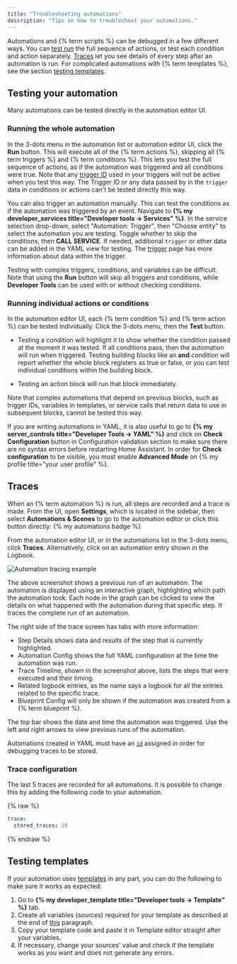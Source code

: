 ```yaml
---
title: "Troubleshooting automations"
description: "Tips on how to troubleshoot your automations."
---
```


Automations and {% term scripts %} can be debugged in a few different ways. You can [test run](#testing-your-automation) the full sequence of actions, or test each condition and action separately. [Traces](#traces) let you see details of every step after an automation is run. For complicated automations with {% term templates %}, see the section [testing templates](#testing-templates).

## Testing your automation

Many automations can be tested directly in the automation editor UI.

### Running the whole automation

In the 3-dots menu in the automation list or automation editor UI, click the **Run** button. This will execute all of the {% term actions %}, skipping all {% term triggers %} and {% term conditions %}. This lets you test the full sequence of actions, as if the automation was triggered and all conditions were true. Note that any [trigger ID](/automation/trigger/#trigger-id) used in your triggers will not be active when you test this way. The Trigger ID or any data passed by in the `trigger` data in conditions or actions can't be tested directly this way.

You can also trigger an automation manually. This can test the conditions as if the automation was triggered by an event. Navigate to **{% my developer_services title="Developer tools -> Services" %}**. In the service selection drop-down, select "Automation: Trigger", then "Choose entity" to select the automation you are testing. Toggle whether to skip the conditions, then **CALL SERVICE**. If needed, additional `trigger` or other data can be added in the YAML view for testing. The [trigger](docs/automation/trigger/) page has more information about data within the trigger.

Testing with complex triggers, conditions, and variables can be difficult. Note that using the **Run** button will skip all triggers and conditions, while **Developer Tools** can be used with or without checking conditions.

### Running individual actions or conditions

In the automation editor UI, each {% term condition %} and {% term action %} can be tested individually. Click the 3-dots menu, then the **Test** button.

- Testing a condition will highlight it to show whether the condition passed at the moment it was tested. If all conditions pass, then the automation will run when triggered. Testing building blocks like an **and** condition will report whether the whole block registers as true or false, or you can test individual conditions within the building block.

- Testing an action block will run that block immediately.

Note that complex automations that depend on previous blocks, such as trigger IDs, variables in templates, or service calls that return data to use in subsequent blocks, cannot be tested this way.

If you are writing automations in YAML, it is also useful to go to **{% my server_controls title="Developer Tools -> YAML" %}** and click on **Check Configuration** button in Configuration validation section to make sure there are no syntax errors before restarting Home Assistant. In order for **Check configuration** to be visible, you must enable **Advanced Mode** on {% my profile title="your user profile" %}.

## Traces

When an {% term automation %} is run, all steps are recorded and a trace is made. From the UI, open **Settings**, which is located in the sidebar, then select **Automations & Scenes** to go to the automation editor or click this button directly: {% my automations badge %}

From the automation editor UI, or in the automations list in the 3-dots menu, click **Traces**. Alternatively, click on an automation entry shown in the Logbook.

![Automation tracing example](/images/integrations/automation/automation-tracing.png)

The above screenshot shows a previous run of an automation. The automation is displayed using an interactive graph, highlighting which path the automation took. Each node in the graph can be clicked to view the details on what happened with the automation during that specific step. It traces the complete run of an automation.

The right side of the trace screen has tabs with more information:

- Step Details shows data and results of the step that is currently highlighted.
- Automation Config shows the full YAML configuration at the time the automation was run.
- Trace Timeline, shown in the screenshot above, lists the steps that were executed and their timing.
- Related logbook entries, as the name says a logbook for all the entries related to the specific trace.
- Blueprint Config will only be shown if the automation was created from a {% term blueprint %}.

The top bar shows the date and time the automation was triggered. Use the left and right arrows to view previous runs of the automation.

Automations created in YAML must have an [`id`](/docs/automation/yaml/#migrating-your-yaml-automations-to-automationsyaml) assigned in order for debugging traces to be stored.

### Trace configuration

The last 5 traces are recorded for all automations. It is possible to change this by adding the following code to your automation.

{% raw %}

```yaml
trace:
  stored_traces: 20
```

{% endraw %}

## Testing templates

If your automation uses [templates](/docs/configuration/templating/) in any part, you can do the following to make sure it works as expected:

1. Go to **{% my developer_template title="Developer tools -> Template" %}** tab.
2. Create all variables (sources) required for your template as described at the end of [this](https://www.home-assistant.io/docs/configuration/templating/#processing-incoming-data) paragraph.
3. Copy your template code and paste it in Template editor straight after your variables.
4. If necessary, change your sources' value and check if the template works as you want and does not generate any errors.
